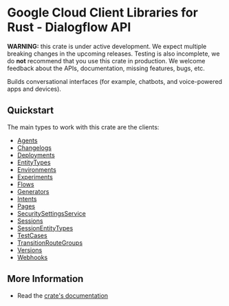 # Google Cloud Client Libraries for Rust - Dialogflow API

<!-- Code generated by sidekick. DO NOT EDIT. -->

**WARNING:** this crate is under active development. We expect multiple breaking
changes in the upcoming releases. Testing is also incomplete, we do **not**
recommend that you use this crate in production. We welcome feedback about the
APIs, documentation, missing features, bugs, etc.

Builds conversational interfaces (for example, chatbots, and voice-powered
apps and devices).

## Quickstart

The main types to work with this crate are the clients:

* [Agents](https://docs.rs/google-cloud-dialogflow-cx-v3/latest/google_cloud_dialogflow_cx_v3/client/struct.Agents.html)
* [Changelogs](https://docs.rs/google-cloud-dialogflow-cx-v3/latest/google_cloud_dialogflow_cx_v3/client/struct.Changelogs.html)
* [Deployments](https://docs.rs/google-cloud-dialogflow-cx-v3/latest/google_cloud_dialogflow_cx_v3/client/struct.Deployments.html)
* [EntityTypes](https://docs.rs/google-cloud-dialogflow-cx-v3/latest/google_cloud_dialogflow_cx_v3/client/struct.EntityTypes.html)
* [Environments](https://docs.rs/google-cloud-dialogflow-cx-v3/latest/google_cloud_dialogflow_cx_v3/client/struct.Environments.html)
* [Experiments](https://docs.rs/google-cloud-dialogflow-cx-v3/latest/google_cloud_dialogflow_cx_v3/client/struct.Experiments.html)
* [Flows](https://docs.rs/google-cloud-dialogflow-cx-v3/latest/google_cloud_dialogflow_cx_v3/client/struct.Flows.html)
* [Generators](https://docs.rs/google-cloud-dialogflow-cx-v3/latest/google_cloud_dialogflow_cx_v3/client/struct.Generators.html)
* [Intents](https://docs.rs/google-cloud-dialogflow-cx-v3/latest/google_cloud_dialogflow_cx_v3/client/struct.Intents.html)
* [Pages](https://docs.rs/google-cloud-dialogflow-cx-v3/latest/google_cloud_dialogflow_cx_v3/client/struct.Pages.html)
* [SecuritySettingsService](https://docs.rs/google-cloud-dialogflow-cx-v3/latest/google_cloud_dialogflow_cx_v3/client/struct.SecuritySettingsService.html)
* [Sessions](https://docs.rs/google-cloud-dialogflow-cx-v3/latest/google_cloud_dialogflow_cx_v3/client/struct.Sessions.html)
* [SessionEntityTypes](https://docs.rs/google-cloud-dialogflow-cx-v3/latest/google_cloud_dialogflow_cx_v3/client/struct.SessionEntityTypes.html)
* [TestCases](https://docs.rs/google-cloud-dialogflow-cx-v3/latest/google_cloud_dialogflow_cx_v3/client/struct.TestCases.html)
* [TransitionRouteGroups](https://docs.rs/google-cloud-dialogflow-cx-v3/latest/google_cloud_dialogflow_cx_v3/client/struct.TransitionRouteGroups.html)
* [Versions](https://docs.rs/google-cloud-dialogflow-cx-v3/latest/google_cloud_dialogflow_cx_v3/client/struct.Versions.html)
* [Webhooks](https://docs.rs/google-cloud-dialogflow-cx-v3/latest/google_cloud_dialogflow_cx_v3/client/struct.Webhooks.html)

## More Information

* Read the [crate's documentation](https://docs.rs/google-cloud-dialogflow-cx-v3/latest/google-cloud-dialogflow-cx-v3)
